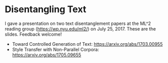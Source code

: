 # Disentangling Text

I gave a presentation on two text disentanglement papers at the ML^2 reading group (https://wp.nyu.edu/ml2/) on July 25, 2017. These are the slides. Feedback welcome!

- Toward Controlled Generation of Text: https://arxiv.org/abs/1703.00955
- Style Transfer with Non-Parallel Corpora: https://arxiv.org/abs/1705.09655 
